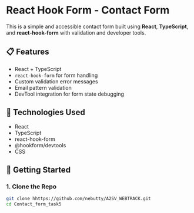 # React Hook Form - Contact Form

This is a simple and accessible contact form built using **React**, **TypeScript**, and **react-hook-form** with validation and developer tools.

## 📋 Features

- React + TypeScript
- `react-hook-form` for form handling
- Custom validation error messages
- Email pattern validation
- DevTool integration for form state debugging

## 🧠 Technologies Used

- React
- TypeScript
- react-hook-form
- @hookform/devtools
- CSS 


## 🚀 Getting Started

### 1. Clone the Repo

```bash
git clone hhttps://github.com/nebutty/A2SV_WEBTRACK.git
cd Contact_form_task5


